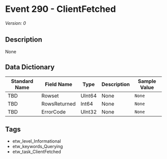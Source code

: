 # Event 290 - ClientFetched
###### Version: 0

## Description
None

## Data Dictionary
|Standard Name|Field Name|Type|Description|Sample Value|
|---|---|---|---|---|
|TBD|Rowset|UInt64|None|`None`|
|TBD|RowsReturned|Int64|None|`None`|
|TBD|ErrorCode|UInt32|None|`None`|

## Tags
* etw_level_Informational
* etw_keywords_Querying
* etw_task_ClientFetched